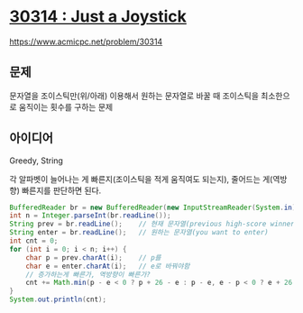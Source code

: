 # [30314 : Just a Joystick](https://www.acmicpc.net/problem/30314)
https://www.acmicpc.net/problem/30314

## 문제
문자열을 조이스틱만(위/아래) 이용해서 원하는 문자열로 바꿀 때 조이스틱을 최소한으로 움직이는 횟수를 구하는 문제

## 아이디어
Greedy, String

각 알파벳이 늘어나는 게 빠른지(조이스틱을 적게 움직여도 되는지), 줄어드는 게(역방향) 빠른지를 판단하면 된다.
```java
BufferedReader br = new BufferedReader(new InputStreamReader(System.in));
int n = Integer.parseInt(br.readLine());
String prev = br.readLine();    // 현재 문자열(previous high-score winner)
String enter = br.readLine();   // 원하는 문자열(you want to enter)
int cnt = 0;
for (int i = 0; i < n; i++) {
    char p = prev.charAt(i);    // p를
    char e = enter.charAt(i);   // e로 바꿔야함
    // 증가하는게 빠른가, 역방향이 빠른가?
    cnt += Math.min(p - e < 0 ? p + 26 - e : p - e, e - p < 0 ? e + 26 - p : e - p);
}
System.out.println(cnt);
```